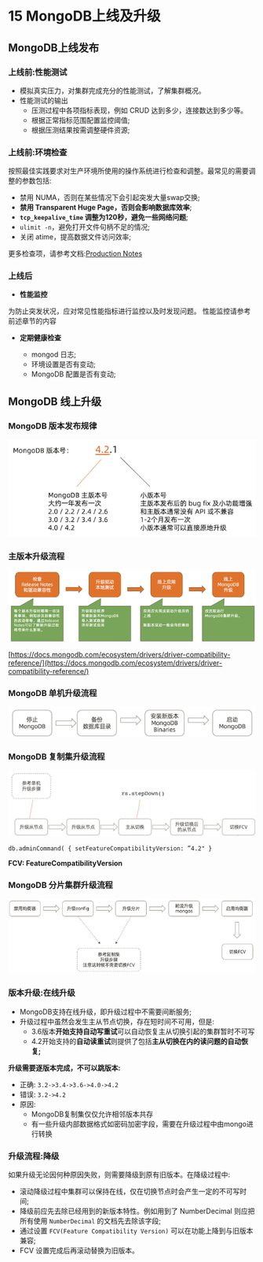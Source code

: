 # **15 MongoDB上线及升级**

## **MongoDB上线发布**

### **上线前:性能测试**

* 模拟真实压力，对集群完成充分的性能测试，了解集群概况。
* 性能测试的输出
	*  压测过程中各项指标表现，例如 CRUD 达到多少，连接数达到多少等。 
	*  根据正常指标范围配置监控阈值;
	*  根据压测结果按需调整硬件资源;

### **上线前:环境检查**

按照最佳实践要求对生产环境所使用的操作系统进行检查和调整。最常见的需要调整的参数包括:

* 禁用 NUMA，否则在某些情况下会引起突发大量swap交换;
* **禁用 Transparent Huge Page，否则会影响数据库效率**;
* **`tcp_keepalive_time` 调整为120秒，避免一些网络问题**;
* `ulimit -n`，避免打开文件句柄不足的情况;
* 关闭 atime，提高数据文件访问效率;

更多检查项，请参考文档:[Production Notes](https://www.mongodb.com/docs/manual/administration/production-notes/)

### **上线后**

* **性能监控**

为防止突发状况，应对常见性能指标进行监控以及时发现问题。 性能监控请参考前述章节的内容

* **定期健康检查**

	* mongod 日志;
	* 环境设置是否有变动;
	* MongoDB 配置是否有变动;

## **MongoDB 线上升级**

### **MongoDB 版本发布规律**

![Alt Image Text](../images/mon2_15_1.png "Body image")

### **主版本升级流程**


![Alt Image Text](../images/mon2_15_2.png "Body image")

[https://docs.mongodb.com/ecosystem/drivers/driver-compatibility-reference/](https://docs.mongodb.com/ecosystem/drivers/driver-compatibility-reference/)

### **MongoDB 单机升级流程**


![Alt Image Text](../images/mon2_15_3.png "Body image")

### **MongoDB 复制集升级流程**

![Alt Image Text](../images/mon2_15_4.png "Body image")

```
db.adminCommand( { setFeatureCompatibilityVersion: ”4.2" } 
```

**FCV: FeatureCompatibilityVersion**

### **MongoDB 分片集群升级流程**

![Alt Image Text](../images/mon2_15_5.png "Body image")

### **版本升级:在线升级**

* MongoDB支持在线升级，即升级过程中不需要间断服务;
* 升级过程中虽然会发生主从节点切换，存在短时间不可用，但是:
	* 3.6版本**开始支持自动写重试**可以自动恢复主从切换引起的集群暂时不可写
	* 4.2开始支持的**自动读重试**则提供了包括**主从切换在内的读问题的自动恢复;**

**升级需要逐版本完成，不可以跳版本:**

* 正确: `3.2->3.4->3.6->4.0->4.2`
* 错误: `3.2->4.2`
* 原因:
	* MongoDB复制集仅仅允许相邻版本共存
	* 有一些升级内部数据格式如密码加密字段，需要在升级过程中由mongo进行转换

### **升级流程:降级**

如果升级无论因何种原因失败，则需要降级到原有旧版本。在降级过程中:

*  滚动降级过程中集群可以保持在线，仅在切换节点时会产生一定的不可写时间;
* 降级前应先去除已经用到的新版本特性。例如用到了 NumberDecimal 则应把所有使用 `NumberDecimal` 的文档先去除该字段;
* 通过设置 `FCV(Feature Compatibility Version)` 可以在功能上降到与旧版本兼容;
* FCV 设置完成后再滚动替换为旧版本。